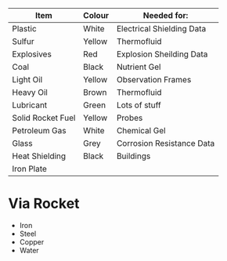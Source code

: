
| Item              | Colour | Needed for:               |
| ----------------- | ------ | ------------------------- |
| Plastic           | White  | Electrical Shielding Data |
| Sulfur            | Yellow | Thermofluid               |
| Explosives        | Red    | Explosion Sheilding Data  |
| Coal              | Black  | Nutrient Gel              |
| Light Oil         | Yellow | Observation Frames        |
| Heavy Oil         | Brown  | Thermofluid               |
| Lubricant         | Green  | Lots of stuff             |
| Solid Rocket Fuel | Yellow | Probes                    |
| Petroleum Gas     | White  | Chemical Gel              |
| Glass             | Grey   | Corrosion Resistance Data |
| Heat Shielding    | Black  | Buildings                 |
| Iron Plate        |        |                           |
# Via Rocket
- Iron
- Steel
- Copper
- Water

